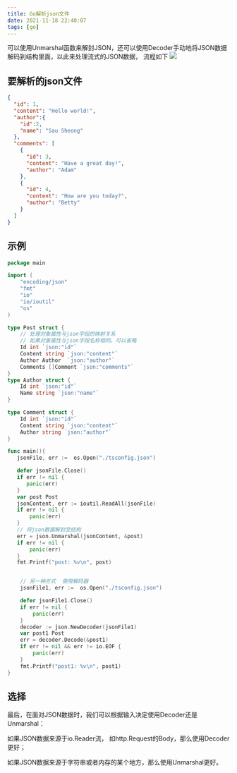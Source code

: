 ```yaml
---
title: Go解析json文件
date: 2021-11-18 22:40:07
tags: [go]
---
```


可以使用Unmarshal函数来解封JSON，还可以使用Decoder手动地将JSON数据解码到结构里面，以此来处理流式的JSON数据，
流程如下
![](/images/20211118224334099_3507.png)

## 要解析的json文件
```json
{
  "id": 1,
  "content": "Hello world!",
  "author":{
    "id":2,
    "name": "Sau Sheong"
  },
  "comments": [
    {
      "id": 3,
      "content": "Have a great day!",
      "author": "Adam"
    },
    {
      "id": 4,
      "content": "How are you today?",
      "author": "Betty"
    }
  ]
}
```

## 示例
```go
package main

import (
    "encoding/json"
    "fmt"
    "io"
    "io/ioutil"
    "os"
)

type Post struct {
    // 处理对象属性与json字段的映射关系
    // 如果对象属性与json字段名称相同。可以省略
    Id int `json:"id"`
    Content string `json:"content"`
    Author Author  `json:"author"`
    Comments []Comment `json:"comments"`
}
type Author struct {
    Id int `json:"id"`
    Name string `json:"name"`
}

type Comment struct {
    Id int `json:"id"`
    Content string `json:"content"`
    Author string `json:"author"`
}

func main(){
   jsonFile, err :=  os.Open("./tsconfig.json")

   defer jsonFile.Close()
   if err != nil {
      panic(err)
   }
   var post Post
   jsonContent, err := ioutil.ReadAll(jsonFile)
   if err != nil {
       panic(err)
   }
   // 将json数据解封至结构
   err = json.Unmarshal(jsonContent, &post)
   if err != nil {
       panic(err)
   }
   fmt.Printf("post: %v\n", post)


    // 另一种方式  使用解码器
    jsonFile1, err :=  os.Open("./tsconfig.json")

    defer jsonFile1.Close()
    if err != nil {
        panic(err)
    }
    decoder := json.NewDecoder(jsonFile1)
    var post1 Post
    err = decoder.Decode(&post1)
    if err != nil && err != io.EOF {
        panic(err)
    }
    fmt.Printf("post1: %v\n", post1)
}
```
## 选择

最后，在面对JSON数据时，我们可以根据输入决定使用Decoder还是Unmarshal：

如果JSON数据来源于io.Reader流， 如http.Request的Body，那么使用Decoder更好；

如果JSON数据来源于字符串或者内存的某个地方，那么使用Unmarshal更好。